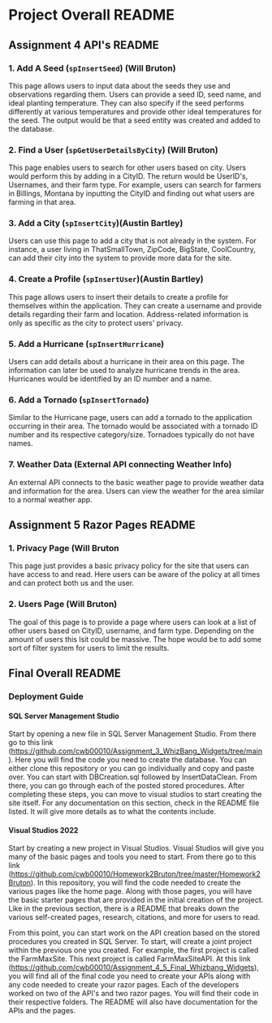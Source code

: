 # Project Overall README

## Assignment 4 API's README

### 1. Add A Seed (`spInsertSeed`) (Will Bruton)

This page allows users to input data about the seeds they use and observations regarding them. Users can provide a seed ID, seed name, and ideal planting temperature. They can also specify if the seed performs differently at various temperatures and provide other ideal temperatures for the seed. The output would be that a seed entity was created and added to the database. 

### 2. Find a User (`spGetUserDetailsByCity`) (Will Bruton)

This page enables users to search for other users based on city. Users would perform this by adding in a CityID. The return would be UserID's, Usernames, and their farm type. For example, users can search for farmers in Billings, Montana by inputting the CityID and finding out what users are farming in that area.

### 3. Add a City (`spInsertCity`)(Austin Bartley)

Users can use this page to add a city that is not already in the system. For instance, a user living in ThatSmallTown, ZipCode, BigState, CoolCountry, can add their city into the system to provide more data for the site.

### 4. Create a Profile (`spInsertUser`)(Austin Bartley)

This page allows users to insert their details to create a profile for themselves within the application. They can create a username and provide details regarding their farm and location. Address-related information is only as specific as the city to protect users' privacy.

### 5. Add a Hurricane (`spInsertHurricane`)

Users can add details about a hurricane in their area on this page. The information can later be used to analyze hurricane trends in the area. Hurricanes would be identified by an ID number and a name.

### 6. Add a Tornado (`spInsertTornado`)

Similar to the Hurricane page, users can add a tornado to the application occurring in their area. The tornado would be associated with a tornado ID number and its respective category/size. Tornadoes typically do not have names.

### 7. Weather Data (External API connecting Weather Info)

An external API connects to the basic weather page to provide weather data and information for the area. Users can view the weather for the area similar to a normal weather app.

## Assignment 5 Razor Pages README

### 1. Privacy Page (Will Bruton

This page just provides a basic privacy policy for the site that users can have access to and read. Here users can be aware of the policy at all times and can protect both us and the user. 


### 2. Users Page (Will Bruton)

The goal of this page is to provide a page where users can look at a list of other users based on CityID, username, and farm type. Depending on the amount of users this lsit could be massive. The hope would be to add some sort of filter system for users to limit the results.



## Final Overall README

### Deployment Guide

#### SQL Server Management Studio

Start by opening a new file in SQL Server Management Studio. From there go to this link (https://github.com/cwb00010/Assignment_3_WhizBang_Widgets/tree/main). Here you will find the code you need to create the database. You can either clone this repository or you can go individually and copy and paste over. You can start with DBCreation.sql followed by InsertDataClean. From there, you can go through each of the posted stored procedures. After completing these steps, you can move to visual studios to start creating the site itself. For any documentation on this section, check in the README file listed. It will give more details as to what the contents include.

#### Visual Studios 2022

Start by creating a new project in Visual Studios. Visual Studios will give you many of the basic pages and tools you need to start. From there go to this link (https://github.com/cwb00010/Homework2Bruton/tree/master/Homework2Bruton). In this repository, you will find the code needed to create the various pages like the home page. Along with those pages, you will have the basic starter pages that are provided in the initial creation of the project. Like in the previous section, there is a README that breaks down the various self-created pages, research, citations, and more for users to read. 

From this point, you can start work on the API creation based on the stored procedures you created in SQL Server. To start, will create a joint project within the previous one you created. For example, the first project is called the FarmMaxSite. This next project is called FarmMaxSiteAPI. At this link (https://github.com/cwb00010/Assignment_4_5_Final_Whizbang_Widgets), you will find all of the final code you need to create your APIs along with any code needed to create your razor pages. Each of the developers worked on two of the API's and two razor pages. You will find their code in their respective folders. The README will also have documentation for the APIs and the pages. 

